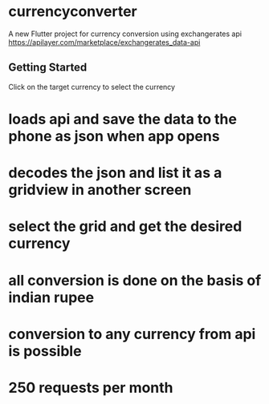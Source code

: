 # currencyconverter

A new Flutter project for currency conversion using exchangerates api
https://apilayer.com/marketplace/exchangerates_data-api

## Getting Started

Click on the target currency to select the currency
# loads api and save the data to the phone as json when app opens
# decodes the json and list it as a gridview in another screen
# select the grid and get the desired currency
# all conversion is done on the basis of indian rupee
# conversion to any currency from api is possible
# 250 requests per month
